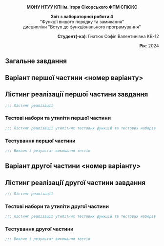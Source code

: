 <p align="center"><b>МОНУ НТУУ КПІ ім. Ігоря Сікорського ФПМ СПіСКС</b></p>
<p align="center">
<b>Звіт з лабораторної роботи 4</b><br/>
"Функції вищого порядку та замикання"<br/>
дисципліни "Вступ до функціонального програмування"
</p>
<p align="right"><b>Студент(-ка)</b>: Гнатюк Софія Валентинівна КВ-12</p>
<p align="right"><b>Рік</b>: 2024</p>

## Загальне завдання
<!-- Зазначається загальне завдання -->
## Варіант першої частини <номер варіанту>
<!-- Зазначається алгоритм сортування за варіантом -->
## Лістинг реалізації першої частини завдання
```lisp
;;; Лістинг реалізації
```
### Тестові набори та утиліти першої частини
```lisp
;;; Лістинг реалізації утилітних тестових функцій та тестових наборів
```
### Тестування першої частини
```lisp
;;; Виклик і результат виконання тестів
```
## Варіант другої частини <номер варіанту>
## Лістинг реалізації другої частини завдання
```lisp
;;; Лістинг реалізації
```
### Тестові набори та утиліти другої частини
```lisp
;;; Лістинг реалізації утилітних тестових функцій та тестових наборів
```
### Тестування другої частини
```lisp
;;; Виклик і результат виконання тестів
```
